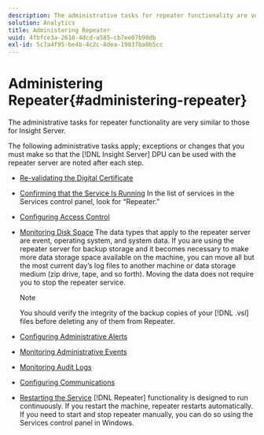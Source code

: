 ```yaml
---
description: The administrative tasks for repeater functionality are very similar to those for Insight Server.
solution: Analytics
title: Administering Repeater
uuid: 4fbfce3a-2610-4dcd-a585-cb7ee07b90db
exl-id: 5c7a4f95-be4b-4c2c-8dea-19037ba0b5cc
---
```

# Administering Repeater{#administering-repeater}

The administrative tasks for repeater functionality are very similar to those for Insight Server.

The following administrative tasks apply; exceptions or changes that you must make so that the [!DNL Insight Server] DPU can be used with the repeater server are noted after each step.

* [Re-validating the Digital Certificate](../../../home/c-inst-svr/c-admin-inst-svr/c-reval-dgtl-cert.md#concept-f0020a6f0d6f477099b7a8f0b6e2944c) 
* [Confirming that the Service Is Running](../../../home/c-inst-svr/c-admin-inst-svr/c-cfrm-svc-rng.md#concept-15b046e92d254bbd95dec829abc76677) In the list of services in the Services control panel, look for “Repeater.” 

* [Configuring Access Control](../../../home/c-inst-svr/c-admin-inst-svr/c-config-acs-ctrl/c-config-acs-ctrl.md#concept-ac385e870dbe4b57a72bf7266b60f93d) 
* [Monitoring Disk Space](../../../home/c-inst-svr/c-admin-inst-svr/c-mntr-disk-spc/c-mntr-disk-spc.md#concept-a83447e44f4e47aba282328be395a0d4) The data types that apply to the repeater server are event, operating system, and system data. If you are using the repeater server for backup storage and it becomes necessary to make more data storage space available on the machine, you can move all but the most current day’s log files to another machine or data storage medium (zip drive, tape, and so forth). Moving the data does not require you to stop the repeater service.

  >[!NOTE]
  >
  >You should verify the integrity of the backup copies of your [!DNL .vsl] files before deleting any of them from Repeater.

* [Configuring Administrative Alerts](../../../home/c-inst-svr/c-admin-inst-svr/t-config-adm-alrts.md#task-0858f588da4941aa9d4952f6592681aa) 
* [Monitoring Administrative Events](../../../home/c-inst-svr/c-admin-inst-svr/t-mntr-adm-evts.md#task-4c78325b3e6e4dde8fa94c1896e19e34) 
* [Monitoring Audit Logs](../../../home/c-inst-svr/c-admin-inst-svr/t-mntr-adt-lgs.md#task-5dd9830424fe440ea1369215a1aca231) 
* [Configuring Communications](../../../home/c-inst-svr/c-admin-inst-svr/t-config-com.md#task-471305ecf7a644789a288f93c42514ec) 
* [Restarting the Service](../../../home/c-inst-svr/c-admin-inst-svr/t-rest-svc.md#task-97f97f1019bc440080ab2fddfdc04c74)  [!DNL Repeater] functionality is designed to run continuously. If you restart the machine, repeater restarts automatically. If you need to start and stop repeater manually, you can do so using the Services control panel in Windows.
